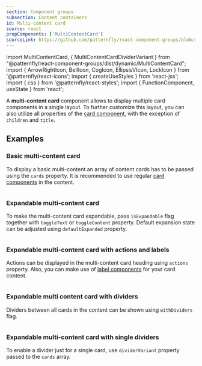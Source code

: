 ```yaml
---
section: Component groups
subsection: Content containers
id: Multi-content card
source: react
propComponents: ['MultiContentCard']
sourceLink: https://github.com/patternfly/react-component-groups/blob/main/packages/module/patternfly-docs/content/extensions/component-groups/examples/MultiContentCard/MultiContentCard.md
---
```


import MultiContentCard, { MultiContentCardDividerVariant } from "@patternfly/react-component-groups/dist/dynamic/MultiContentCard";
import { ArrowRightIcon, BellIcon, CogIcon, EllipsisVIcon, LockIcon } from '@patternfly/react-icons';
import { createUseStyles } from 'react-jss';
import { css } from '@patternfly/react-styles';
import { FunctionComponent, useState } from 'react';

A **multi-content card** component allows to display multiple card components in a single layout. To further customize this layout, you can also utilize all properties of the [card component](/components/card), with the exception of `children` and `title`.

## Examples

### Basic multi-content card

To display a basic multi-content an array of content cards has to be passed using the `cards` property. It is recommended to use regular [card components](/components/card) in the content.

```js file="./MultiContentCardExample.tsx"

```

### Expandable multi-content card

To make the multi-content card expandable, pass `isExpandable` flag together with `toggleText` or `toggleContent` property. Default expansion state can be adjusted using `defaultExpanded` property.

```js file="./MultiContentCardExpandableExample.tsx"

```

### Expandable multi-content card with actions and labels

Actions can be displayed in the multi-content card heading using `actions` property. Also, you can make use of [label components](/components/label) for your card content.

```js file="./MultiContentCardExpandableActionsExample.tsx"

```

### Expandable multi content card with dividers

Dividers between all cards in the content can be shown using `withDividers` flag.

```js file="./MultiContentCardExpandableDividerExample.tsx"

```

### Expandable multi-content card with single dividers

To enable a divider just for a single card, use `dividerVariant` property passed to the `cards` array.

```js file="./MultiContentCardExpandableSingleDividerExample.tsx"

```
